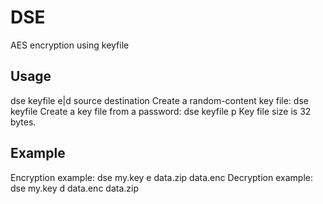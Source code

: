 # DSE
AES encryption using keyfile

## Usage
dse keyfile e|d source destination
Create a random-content key file: dse keyfile
Create a key file from a password: dse keyfile p
Key file size is 32 bytes.

## Example
Encryption example: dse my.key e data.zip data.enc
Decryption example: dse my.key d data.enc data.zip